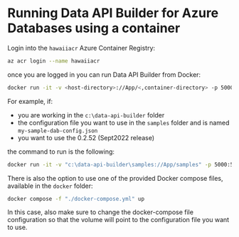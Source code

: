 # Running Data API Builder for Azure Databases using a container

Login into the `hawaiiacr` Azure Container Registry:

```bash
az acr login --name hawaiiacr
```

once you are logged in you can run Data API Builder from Docker:

```sh
docker run -it -v <host-directory>://App/<,container-directory> -p 5000:5000 hawaiiacr.azurecr.io/dab:<tag> --ConfigFileName <configuration-file>
```

For example, if:

- you are working in the `c:\data-api-builder` folder
- the configuration file you want to use in the `samples` folder and is named `my-sample-dab-config.json`
- you want to use the 0.2.52 (Sept2022 release)

the command to run is the following:

```bash
docker run -it -v "c:\data-api-builder\samples://App/samples" -p 5000:5000 hawaiiacr.azurecr.io/dab:0.2.52 --ConfigFileName ./samples/my-sample-dab-config.json
```

There is also the option to use one of the provided Docker compose files, available in the `docker` folder:

```bash
docker compose -f "./docker-compose.yml" up
```

In this case, also make sure to change the docker-compose file configuration so that the volume will point to the configuration file you want to use.
